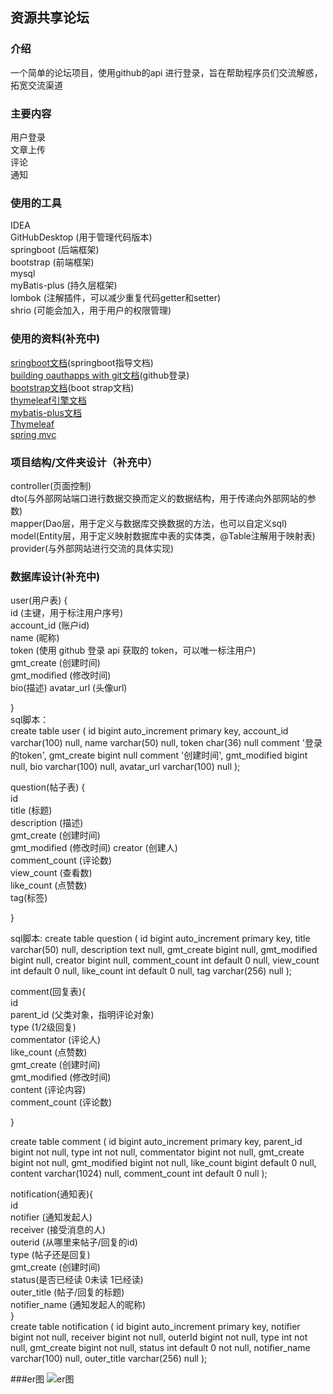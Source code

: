 ## 资源共享论坛

### 介绍
一个简单的论坛项目，使用github的api 进行登录，旨在帮助程序员们交流解惑，拓宽交流渠道

### 主要内容
用户登录  
文章上传   
评论  
通知

### 使用的工具
IDEA  
GitHubDesktop (用于管理代码版本)  
springboot (后端框架)  
bootstrap (前端框架)  
mysql   
myBatis-plus (持久层框架)  
lombok (注解插件，可以减少重复代码getter和setter)  
shrio (可能会加入，用于用户的权限管理)


### 使用的资料(补充中)
[sringboot文档](https://spring.io/guides)(springboot指导文档)  
[building oauthapps with git文档](https://docs.github.com/en/apps/oauth-apps/building-oauth-apps)(github登录)  
[bootstrap文档](https://v3.bootcss.com/getting-started/)(boot strap文档)  
[thymeleaf引擎文档](https://fanlychie.github.io/post/thymeleaf.html)  
[mybatis-plus文档](https://baomidou.com/introduce/)  
[Thymeleaf](https://www.thymeleaf.org/doc/tutorials/3.0/usingthymeleaf.html#setting-attribute-values)  
[spring mvc](https://docs.spring.io/spring-framework/docs/5.0.3.RELEASE/spring-framework-reference/web.html#mvc-config-interceptors)

### 项目结构/文件夹设计（补充中）
controller(页面控制)  
dto(与外部网站端口进行数据交换而定义的数据结构，用于传递向外部网站的参数)  
mapper(Dao层，用于定义与数据库交换数据的方法，也可以自定义sql)  
model(Entity层，用于定义映射数据库中表的实体类，@Table注解用于映射表)
provider(与外部网站进行交流的具体实现)

### 数据库设计(补充中)
user(用户表) {   
id (主键，用于标注用户序号)  
account_id (账户id)  
name (昵称)  
token (使用 github 登录 api 获取的 token，可以唯一标注用户)  
gmt_create (创建时间)   
gmt_modified (修改时间)  
bio(描述)
avatar_url (头像url)

}  
sql脚本：  
create table user
(
id           bigint auto_increment
primary key,
account_id   varchar(100) null,
name         varchar(50)  null,
token        char(36)     null comment '登录的token',
gmt_create   bigint       null comment '创建时间',
gmt_modified bigint       null,
bio          varchar(100) null,
avatar_url   varchar(100) null
);




question(帖子表) {   
id  
title   (标题)  
description (描述)  
gmt_create (创建时间)   
gmt_modified (修改时间)
creator (创建人)  
comment_count (评论数)   
view_count (查看数)  
like_count (点赞数)  
tag(标签)  

}

sql脚本:
create table question
(
id            bigint auto_increment
primary key,
title         varchar(50)   null,
description   text          null,
gmt_create    bigint        null,
gmt_modified  bigint        null,
creator       bigint        null,
comment_count int default 0 null,
view_count    int default 0 null,
like_count    int default 0 null,
tag           varchar(256)  null
);


comment(回复表){  
id  
parent_id  (父类对象，指明评论对象)  
type  (1/2级回复)  
commentator (评论人)  
like_count (点赞数)  
gmt_create (创建时间)   
gmt_modified (修改时间)  
content (评论内容)  
comment_count (评论数)

}  

create table comment
(
id            bigint auto_increment
primary key,
parent_id     bigint           not null,
type          int              not null,
commentator   bigint           not null,
gmt_create    bigint           not null,
gmt_modified  bigint           not null,
like_count    bigint default 0 null,
content       varchar(1024)    null,
comment_count int    default 0 null
);


notification(通知表){    
id  
notifier (通知发起人)  
receiver (接受消息的人)    
outerid (从哪里来帖子/回复的id)  
type (帖子还是回复)  
gmt_create (创建时间)  
status(是否已经读 0未读 1已经读)  
outer_title (帖子/回复的标题)  
notifier_name (通知发起人的昵称)  
}   
create table notification
(
id            bigint auto_increment
primary key,
notifier      bigint        not null,
receiver      bigint        not null,
outerId       bigint        not null,
type          int           not null,
gmt_create    bigint        not null,
status        int default 0 not null,
notifier_name varchar(100)  null,
outer_title   varchar(256)  null
);



###er图
![er图](erpicture.png)

